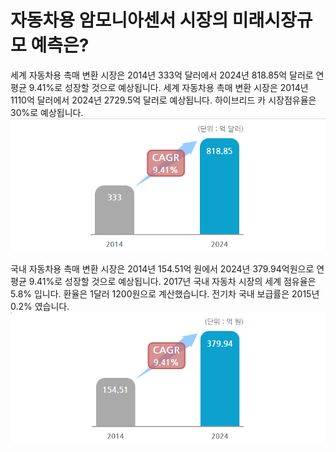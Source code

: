 # 자동차용 암모니아센서 시장의 미래시장규모 예측은?

세계 자동차용 촉매 변환 시장은 2014년 333억 달러에서 2024년 818.85억 달러로 연평균 9.41%로 성장할 것으로 예상됩니다. 세계 자동차용 촉매 변환 시장은 2014년 1110억 달러에서 2024년 2729.5억 달러로 예상됩니다. 하이브리드 카 시장점유율은 30%로 예상됩니다.
![](./images/자동차용암모니아센서_Q14_1_4.PNG)

국내 자동차용 촉매 변환 시장은 2014년 154.51억 원에서 2024년 379.94억원으로 연평균 9.41%로 성장할 것으로 예상됩니다. 2017년 국내 자동차 시장의 세계 점유율은 5.8% 입니다. 환율은 1달러 1200원으로 계산했습니다. 전기차 국내 보급률은 2015년 0.2% 였습니다.
![](./images/자동차용암모니아센서_Q14_1_4_.PNG)